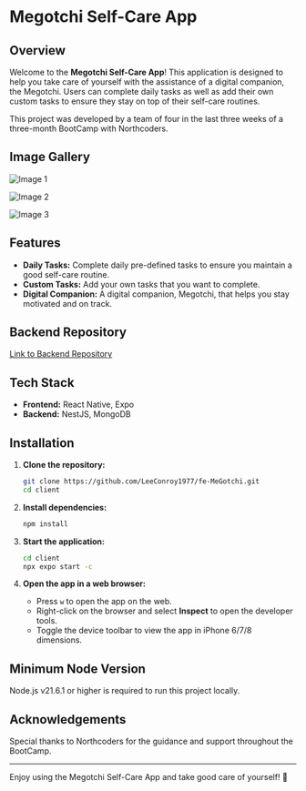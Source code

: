 # Megotchi Self-Care App

## Overview

Welcome to the **Megotchi Self-Care App**! This application is designed to help you take care of yourself with the assistance of a digital companion, the Megotchi. Users can complete daily tasks as well as add their own custom tasks to ensure they stay on top of their self-care routines.

This project was developed by a team of four in the last three weeks of a three-month BootCamp with Northcoders.

## Image Gallery

![Image 1](../fe-MeGotchi/client/assets/images/read_me_1.png)

![Image 2](../fe-MeGotchi/client/assets/images/read_me_2.png)

![Image 3](../fe-MeGotchi/client/assets/images/read_me_3.png)

## Features

- **Daily Tasks:** Complete daily pre-defined tasks to ensure you maintain a good self-care routine.
- **Custom Tasks:** Add your own tasks that you want to complete.
- **Digital Companion:** A digital companion, Megotchi, that helps you stay motivated and on track.

## Backend Repository

[Link to Backend Repository](https://github.com/joecomyn/be-megotchi.git)

## Tech Stack

- **Frontend:** React Native, Expo
- **Backend:** NestJS, MongoDB

## Installation

1. **Clone the repository:**

   ```bash
   git clone https://github.com/LeeConroy1977/fe-MeGotchi.git
   cd client
   ```

2. **Install dependencies:**

   ```bash
   npm install
   ```

3. **Start the application:**

   ```bash
   cd client
   npx expo start -c
   ```

4. **Open the app in a web browser:**

   - Press `w` to open the app on the web.
   - Right-click on the browser and select **Inspect** to open the developer tools.
   - Toggle the device toolbar to view the app in iPhone 6/7/8 dimensions.

## Minimum Node Version

Node.js v21.6.1 or higher is required to run this project locally.

## Acknowledgements

Special thanks to Northcoders for the guidance and support throughout the BootCamp.

---

Enjoy using the Megotchi Self-Care App and take good care of yourself! 🚀
